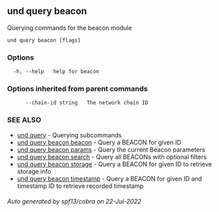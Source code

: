 ## und query beacon

Querying commands for the beacon module

```
und query beacon [flags]
```

### Options

```
  -h, --help   help for beacon
```

### Options inherited from parent commands

```
      --chain-id string   The network chain ID
```

### SEE ALSO

* [und query](und_query.md)	 - Querying subcommands
* [und query beacon beacon](und_query_beacon_beacon.md)	 - Query a BEACON for given ID
* [und query beacon params](und_query_beacon_params.md)	 - Query the current Beacon parameters
* [und query beacon search](und_query_beacon_search.md)	 - Query all BEACONs with optional filters
* [und query beacon storage](und_query_beacon_storage.md)	 - Query a BEACON for given ID to retrieve storage info
* [und query beacon timestamp](und_query_beacon_timestamp.md)	 - Query a BEACON for given ID and timestamp ID to retrieve recorded timestamp

###### Auto generated by spf13/cobra on 22-Jul-2022
